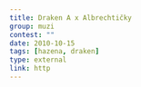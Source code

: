 ```yaml
---
title: Draken A x Albrechtičky
group: muzi
contest: ""
date: 2010-10-15
tags: [hazena, draken]
type: external
link: http
---
```

